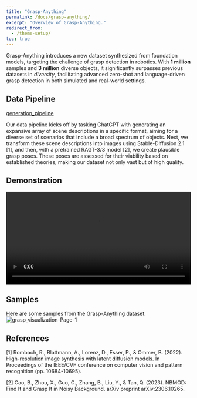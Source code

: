 ```yaml
---
title: "Grasp-Anything"
permalink: /docs/grasp-anything/
excerpt: "Overview of Grasp-Anything."
redirect_from:
  - /theme-setup/
toc: true
---
```


Grasp-Anything introduces a new dataset synthesized from foundation models, targeting the challenge of grasp detection in robotics. With **1 million** samples and **3 million** diverse objects, it significantly surpasses previous datasets in *diversity*, facilitating advanced zero-shot and language-driven grasp detection in both simulated and real-world settings.

## Data Pipeline

[generation_pipeline](https://github.com/airvlab/grasp-anything/assets/140178004/6a66c0e7-2172-45fb-a373-e659a58cfd05)

Our data pipeline kicks off by tasking ChatGPT with generating an expansive array of scene descriptions in a specific format, aiming for a diverse set of scenarios that include a broad spectrum of objects. Next, we transform these scene descriptions into images using Stable-Diffusion 2.1 [1], and then, with a pretrained RAGT-3/3 model [2], we create plausible grasp poses. These poses are assessed for their viability based on established theories, making our dataset not only vast but of high quality.

## Demonstration
<video width="100%" controls>
  <source src="https://github.com/airvlab/grasp-anything/assets/140178004/7afc471e-385d-4aff-9940-a87fc3fe034e" type="video/mp4">
  Your browser does not support the video tag.
</video>

## Samples
Here are some samples from the Grasp-Anything dataset.
![grasp_visualization-Page-1](https://github.com/airvlab/grasp-anything/assets/140178004/e40063c4-623e-4663-a7e7-f4c00c5fe0d2)

## References
[1] Rombach, R., Blattmann, A., Lorenz, D., Esser, P., & Ommer, B. (2022). High-resolution image synthesis with latent diffusion models. In Proceedings of the IEEE/CVF conference on computer vision and pattern recognition (pp. 10684-10695).

[2] Cao, B., Zhou, X., Guo, C., Zhang, B., Liu, Y., & Tan, Q. (2023). NBMOD: Find It and Grasp It in Noisy Background. arXiv preprint arXiv:2306.10265.

